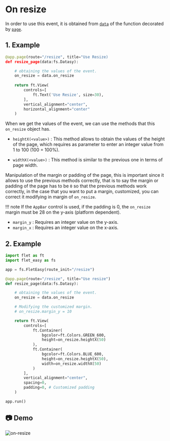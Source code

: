# On resize

In order to use this event, it is obtained from [`data`](/flet-easy/0.2.0/how-to-use/#datasy-data) of the function decorated by [`page`](/flet-easy/0.2.0/how-to-use/#decorator-page).

## **1. Example**

```python hl_lines="5"
@app.page(route="/resize", title="Use Resize)
def resize_page(data:fs.Datasy):

    # obtaining the values of the event.
    on_resize = data.on_resize
    
    return ft.View(
        controls=[
            ft.Text('Use Resize', size=30),
        ],
        vertical_alignment="center",
        horizontal_alignment="center"
    )
```

When we get the values of the event, we can use the methods that this `on_resize` object has.

* `heightX(<value>)` : This method allows to obtain the values of the height of the page, which requires as parameter to enter an integer value from 1 to 100 (100 = 100%).

* `widthX(<value>)` : This method is similar to the previous one in terms of page width.

Manipulation of the margin or padding of the page, this is important since it allows to use the previous methods correctly, that is to say the margin or padding of the page has to be `0` so that the previous methods work correctly, in the case that you want to put a margin, customized, you can correct it modifying in margin of `on_resize`.

!!! note
    If the `AppBar` control is used, if the padding is 0, the `on_resize` margin must be 28 on the y-axis (platform dependent).

* `margin_y` : Requires an integer value on the y-axis.
* `margin_x` : Requires an integer value on the x-axis.

## **2. Example**

```python hl_lines="10 19 23-24 28-29"
import flet as ft
import flet_easy as fs

app = fs.FletEasy(route_init="/resize")

@app.page(route="/resize", title="Use resize")
def resize_page(data:fs.Datasy):

    # obtaining the values of the event.
    on_resize = data.on_resize

    # Modifying the customized margin.
    # on_resize.margin_y = 10

    return ft.View(
        controls=[
            ft.Container(
                bgcolor=ft.Colors.GREEN_600,
                height=on_resize.heightX(50)
            ),
            ft.Container(
                bgcolor=ft.Colors.BLUE_600,
                height=on_resize.heightX(50),
                width=on_resize.widthX(50)
            )
        ],
        vertical_alignment="center",
        spacing=0,
        padding=0, # Customized padding
    )

app.run()
```

## 📷 **Demo**

![on-resize](../assets/images/on-resize.png "on-resize")
